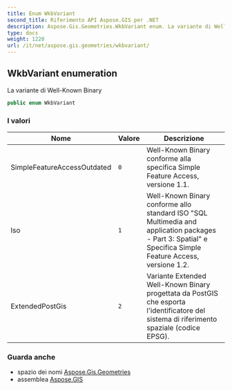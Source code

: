 ```yaml
---
title: Enum WkbVariant
second_title: Riferimento API Aspose.GIS per .NET
description: Aspose.Gis.Geometries.WkbVariant enum. La variante di WellKnown Binary
type: docs
weight: 1220
url: /it/net/aspose.gis.geometries/wkbvariant/
---
```

## WkbVariant enumeration

La variante di Well-Known Binary

```csharp
public enum WkbVariant
```

### I valori

| Nome | Valore | Descrizione |
| --- | --- | --- |
| SimpleFeatureAccessOutdated | `0` | Well-Known Binary conforme alla specifica Simple Feature Access, versione 1.1. |
| Iso | `1` | Well-Known Binary conforme allo standard ISO "SQL Multimedia and application packages - Part 3: Spatial" e Specifica Simple Feature Access, versione 1.2. |
| ExtendedPostGis | `2` | Variante Extended Well-Known Binary progettata da PostGIS che esporta l'identificatore del sistema di riferimento spaziale (codice EPSG). |

### Guarda anche

* spazio dei nomi [Aspose.Gis.Geometries](../../aspose.gis.geometries/)
* assemblea [Aspose.GIS](../../)


